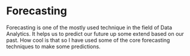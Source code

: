 # Forecasting
Forecasting is one of the mostly used technique in the field of Data Analytics. It helps us to predict our future up some extend based on our past. How cool is that so I have used some of the core forecasting techniques to make some predictions.
